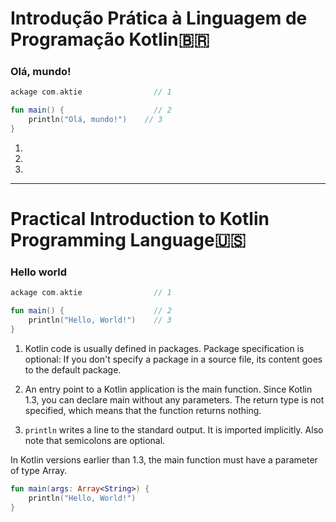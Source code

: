 # Introdução Prática à Linguagem de Programação Kotlin🇧🇷

### Olá, mundo!

```kotlin
ackage com.aktie                // 1

fun main() {                    // 2
    println("Olá, mundo!")    // 3
}
```

1.

2.

3.

---

# Practical Introduction to Kotlin Programming Language🇺🇸

### Hello world

```kotlin
ackage com.aktie                // 1

fun main() {                    // 2
    println("Hello, World!")    // 3
}
```

1. Kotlin code is usually defined in packages. Package specification is optional: If you don't specify a package in a source file, its content goes to the default package.

2. An entry point to a Kotlin application is the main function. Since Kotlin 1.3, you can declare main without any parameters. The return type is not specified, which means that the function returns nothing.

3. `println` writes a line to the standard output. It is imported implicitly. Also note that semicolons are optional.

In Kotlin versions earlier than 1.3, the main function must have a parameter of type Array<String>.

```kotlin
fun main(args: Array<String>) {
    println("Hello, World!")
}
```